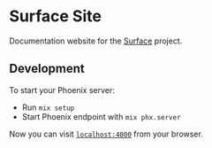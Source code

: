 # Surface Site
Documentation website for the [Surface](https://surface-ui.org/) project.

## Development

To start your Phoenix server:

  * Run `mix setup`
  * Start Phoenix endpoint with `mix phx.server`

Now you can visit [`localhost:4000`](http://localhost:4000) from your browser.
